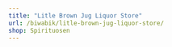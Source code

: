 ```yaml
---
title: "Litle Brown Jug Liquor Store"
url: /biwabik/litle-brown-jug-liquor-store/
shop: Spirituosen
---
```

